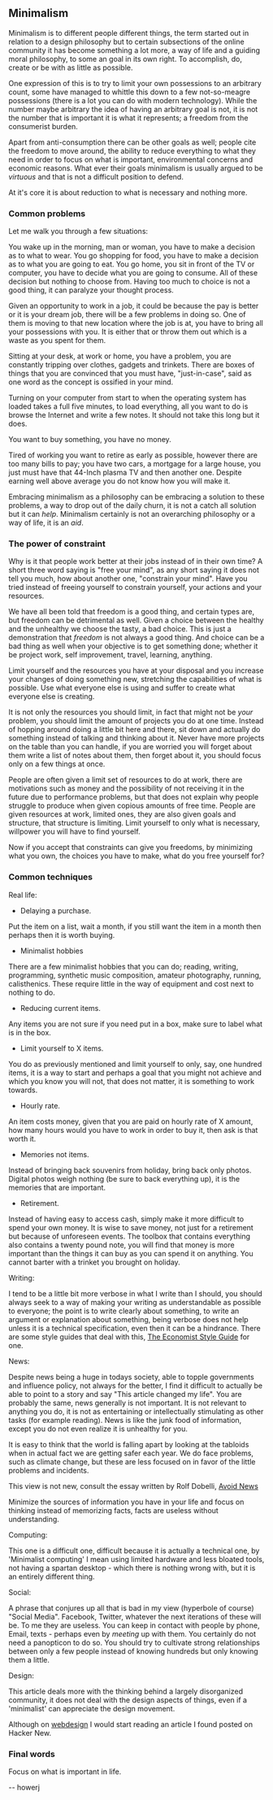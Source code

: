 ## Minimalism

Minimalism is to different people different things, the term started out in
relation to a design philosophy but to certain subsections of the online
community it has become something a lot more, a way of life and a guiding moral 
philosophy, to some an goal in its own right. To accomplish, do, create or be
with as little as possible.

One expression of this is to try to limit your own possessions to an arbitrary
count, some have managed to whittle this down to a few not-so-meagre possessions
(there is a lot you can do with modern technology). While the number maybe
arbitrary the idea of having an arbitrary goal is not, it is not the number that
is important it is what it represents; a freedom from the consumerist burden.

Apart from anti-consumption there can be other goals as well; people cite the
freedom to move around, the ability to reduce everything to what they need in
order to focus on what is important, environmental concerns and economic
reasons. What ever their goals minimalism is usually argued to be *virtuous* and
that is not a difficult position to defend.

At it's core it is about reduction to what is necessary and nothing more.

### Common problems

Let me walk you through a few situations:

You wake up in the morning, man or woman, you have to make a decision as to what
to wear. You go shopping for food, you have to make a decision as to what you
are going to eat. You go home, you sit in front of the TV or computer, you have
to decide what you are going to consume. All of these decision but nothing to
choose from. Having too much to choice is not a good thing, it can paralyze your
thought process.

Given an opportunity to work in a job, it could be because the pay is better or
it is your dream job, there will be a few problems in doing so. One of them is
moving to that new location where the job is at, you have to bring all your
possessions with you. It is either that or throw them out which is a waste as
you spent for them. 

Sitting at your desk, at work or home, you have a problem, you are constantly
tripping over clothes, gadgets and trinkets. There are boxes of things that you
are convinced that you must have, "just-in-case", said as one word as the
concept is ossified in your mind. 

Turning on your computer from start to when the operating system has loaded
takes a full five minutes, to load everything, all you want to do is browse the
Internet and write a few notes. It should not take this long but it does.

You want to buy something, you have no money.

Tired of working you want to retire as early as possible, however there are too
many bills to pay; you have two cars, a mortgage for a large house, you just
must have that 44-Inch plasma TV and then another one. Despite earning well
above average you do not know how you will make it.

Embracing minimalism as a philosophy can be embracing a solution to these
problems, a way to drop out of the daily churn, it is not a catch all solution
but it can *help*. Minimalism certainly is not an overarching philosophy or a
way of life, it is an *aid*.


### The power of constraint

Why is it that people work better at their jobs instead of in their own time? A
short three word saying is "free your mind", as any short saying it does not
tell you much, how about another one, "constrain your mind". Have you tried
instead of freeing yourself to constrain yourself, your actions and your
resources.

We have all been told that freedom is a good thing, and certain types are, but
freedom can be detrimental as well. Given a choice between the healthy and the
unhealthy we choose the tasty, a bad choice. This is just a demonstration that
*freedom* is not always a good thing. And choice can be a bad thing as well when
your objective is to get something done; whether it be project work, self
improvement, travel, learning, anything. 

Limit yourself and the resources you have at your disposal and you increase your
changes of doing something new, stretching the capabilities of what is possible.
Use what everyone else is using and suffer to create what everyone else is
creating. 

It is not only the resources you should limit, in fact that might not be *your*
problem, you should limit the amount of projects you do at one time. Instead of
hopping around doing a little bit here and there, sit down and actually do
something instead of talking and thinking about it. Never have more projects on
the table than you can handle, if you are worried you will forget about them
write a list of notes about them, then forget about it, you should focus only on
a few things at once.

People are often given a limit set of resources to do at work, there are
motivations such as money and the possibility of not receiving it in the future
due to performance problems, but that does not explain why people struggle to
produce when given copious amounts of free time. People are given resources at
work, limited ones, they are also given goals and structure, that structure is
limiting. Limit yourself to only what is necessary, willpower you will have to
find yourself.

Now if you accept that constraints can give you freedoms, by minimizing what you
own, the choices you have to make, what do you free yourself for?

### Common techniques

Real life:

* Delaying a purchase.

Put the item on a list, wait a month, if you still want the item in a month then
perhaps then it is worth buying.

* Minimalist hobbies

There are a few minimalist hobbies that you can do; reading, writing,
programming, synthetic music composition, amateur photography, running,
calisthenics. These require little in the way of equipment and cost next to
nothing to do. 

* Reducing current items.

Any items you are not sure if you need put in a box, make sure to label what is
in the box. 

* Limit yourself to X items.

You do as previously mentioned and limit yourself to only, say, one hundred
items, it is a way to start and perhaps a goal that you might not achieve and
which you know you will not, that does not matter, it is something to work
towards.

* Hourly rate.

An item costs money, given that you are paid on hourly rate of X amount, how
many hours would you have to work in order to buy it, then ask is that worth it.

* Memories not items.

Instead of bringing back souvenirs from holiday, bring back only photos. Digital
photos weigh nothing (be sure to back everything up), it is the memories that
are important.

* Retirement.

Instead of having easy to access cash, simply make it more difficult to spend
your own money. It is wise to save money, not just for a retirement but because
of unforeseen events. The toolbox that contains everything also contains a
twenty pound note, you will find that money is more important than the things it
can buy as you can spend it on anything. You cannot barter with a trinket you
brought on holiday.

Writing:

I tend to be a little bit more verbose in what I write than I should, you should
always seek to a way of making your writing as understandable as possible to
everyone; the point is to write clearly about something, to write an argument or
explanation about something, being verbose does not help unless it is a
technical specification, even then it can be a hindrance. There are some style
guides that deal with this, [The Economist Style Guide][]
for one.

News:

Despite news being a huge in todays society, able to topple governments and
influence policy, not always for the better, I find it difficult to actually be
able to point to a story and say "This article changed my life". You are
probably the same, news generally is not important. It is not relevant to
anything you do, it is not as entertaining or intellectually stimulating as
other tasks (for example reading). News is like the junk food of information,
except you do not even realize it is unhealthy for you.

It is easy to think that the world is falling apart by looking at the tabloids
when in actual fact we are getting safer each year. We do face problems, such as
climate change, but these are less focused on in favor of the little problems
and incidents.

This view is not new, consult the essay written by Rolf Dobelli, [Avoid News][]

Minimize the sources of information you have in your life and focus on thinking
instead of memorizing facts, facts are useless without understanding.

Computing:

This one is a difficult one, difficult because it is actually a technical one,
by 'Minimalist computing' I mean using limited hardware and less bloated tools,
not having a spartan desktop - which there is nothing wrong with, but it is an
entirely different thing.

Social:

A phrase that conjures up all that is bad in my view (hyperbole of course)
"Social Media". Facebook, Twitter, whatever the next iterations of these will
be. To me they are useless. You can keep in contact with people by phone, Email,
texts - perhaps even by *meeting* up with them. You certainly do not need a
panopticon to do so. You should try to cultivate strong relationships between
only a few people instead of knowing hundreds but only knowing them a little.

Design:

This article deals more with the thinking behind a largely disorganized
community, it does not deal with the design aspects of things, even if a
'minimalist' can appreciate the design movement.

Although on [webdesign][] I would start reading an article I found posted on Hacker
New.

### Final words

Focus on what is important in life.

-- howerj

[webdesign]: http://justinjackson.ca/words.html
[Avoid News]: http://dobelli.com/wp-content/uploads/2010/08/Avoid_News_Part1_TEXT.pdf
[The Economist Style Guide]:http://www.economist.com/styleguide/introduction
